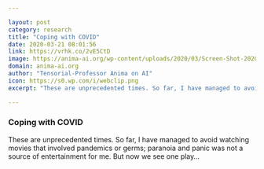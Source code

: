 ```yaml
---

layout: post
category: research
title: "Coping with COVID"
date: 2020-03-21 08:01:56
link: https://vrhk.co/2vE5CtD
image: https://anima-ai.org/wp-content/uploads/2020/03/Screen-Shot-2020-03-21-at-12.37.59-AM.png
domain: anima-ai.org
author: "Tensorial-Professor Anima on AI"
icon: https://s0.wp.com/i/webclip.png
excerpt: "These are unprecedented times. So far, I have managed to avoid watching movies that involved pandemics or germs; paranoia and panic was not a source of entertainment for me. But now we see one play…"

---
```


### Coping with COVID

These are unprecedented times. So far, I have managed to avoid watching movies that involved pandemics or germs; paranoia and panic was not a source of entertainment for me. But now we see one play…